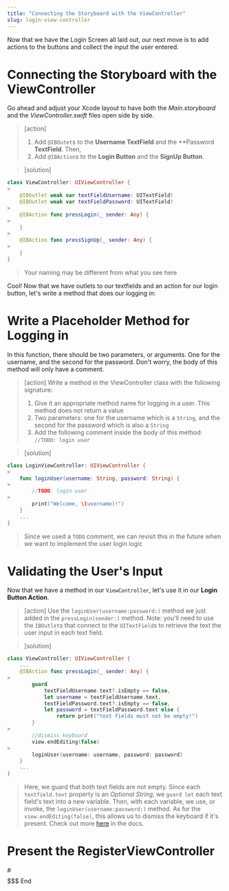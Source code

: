 ```yaml
---
title: "Connecting the Storyboard with the ViewController"
slug: login-view-controller
---
```


Now that we have the Login Screen all laid out, our next move is to add actions to the buttons and collect the input the user entered.

# Connecting the Storyboard with the ViewController

Go ahead and adjust your Xcode layout to have both the _Main.storyboard_ and the _ViewController.swift_ files open side by side.

> [action]
> 1. Add `@IBOutet`s to the **Username TextField** and the **Password **TextField**. Then,
> 1. Add `@IBAction`s to the **Login Button** and the **SignUp Button**.

> [solution]
>
```swift
class ViewController: UIViewController {
>
    @IBOutlet weak var textFieldUsername: UITextField!
    @IBOutlet weak var textFieldPassword: UITextField!
>    
    @IBAction func pressLogin(_ sender: Any) {
>        
    }
>    
    @IBAction func pressSignUp(_ sender: Any) {
>        
    }
}
```
>
> Your naming may be different from what you see here

Cool! Now that we have outlets to our textfields and an action for our login button, let's write a method that does our logging in:

# Write a Placeholder Method for Logging in

In this function, there should be two parameters, or arguments. One for the username, and the second for the password.
Don't worry, the body of this method will only have a comment.

> [action]
> Write a method in the ViewController class with the following signature:
> 1. Give it an appropriate method name for logging in a user. This method does not return a value
> 1. Two parameters: one for the username which is a `String`, and the second for the password which is also a `String`
> 1. Add the following comment inside the body of this method: `//TODO: login user`

> [solution]
>
```swift
class LoginViewController: UIViewController {
>
    func loginUser(username: String, password: String) {
>
        //TODO: login user
>
        print("Welcome, \(username)!")
    }
    ...
}
```
>
> Since we used a `TODO` comment, we can revisit this in the future when we want to implement the user login logic

# Validating the User's Input

Now that we have a method in our `ViewController`, let's use it in our **Login Button Action**.

> [action]
> Use the `loginUser(username:password:)` method we just added in the `pressLogin(sender:)` method.
> Note: you'll need to use the `IBOutlet`s that connect to the `UITextField`s to retrieve the text the user input in each text field.

> [solution]
>
```swift
class ViewController: UIViewController {
    ...
    @IBAction func pressLogin(_ sender: Any) {
>
        guard
            textFieldUsername.text?.isEmpty == false,
            let username = textFieldUsername.text,
            textFieldPassword.text?.isEmpty == false,
            let password = textFieldPassword.text else {
                return print("text fields must not be empty!")
        }
>
        //dismiss keyboard
        view.endEditing(false)
>
        loginUser(username: username, password: password)
    }
    ...
}
```
>
> Here, we guard that both text fields are not empty.
> Since each `textfield.text` property is an _Optional String_, we `guard let` each text field's text into a new variable.
> Then, with each variable, we use, or invoke, the `loginUser(username:password:)` method.
> As for the `view.endEditing(false)`, this allows us to dismiss the keyboard if it's present.
> Check out more [here](https://developer.apple.com/documentation/uikit/uiview/1619630-endediting) in the docs.

# Present the RegisterViewController















#$$$$$$$ End
